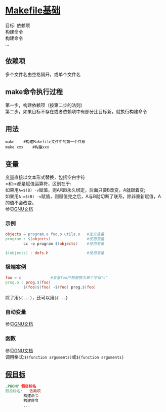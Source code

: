 # [Makefile基础](https://www.gnu.org/software/make/manual/html_node/)

目标:   依赖项  
    构建命令  
    构建命令  
    ...  

## 依赖项

多个文件名由空格隔开，或单个文件名  

## make命令执行过程

第一步，构建依赖项（按第二步的法则）  
第二步，如果目标不存在或者依赖项中有部分比目标新，就执行构建命令  

## 用法  

```shell
make    #构建Makefile文件中的第一个目标
make xxx    #构建xxx
```

## 变量

变量直接以文本形式替换，包括空白字符  
=和:=都是赋值运算符，区别在于:  
如果用`A=$(B) -v`赋值，则A和B永久绑定，后面只要B改变，A就跟着变;  
如果用`A:=$(B) -v`赋值，则赋值完之后，A与B就切断了联系，除非重新赋值，A的值不会改变。  
参见[GNU文档](https://www.gnu.org/software/make/manual/html_node/Flavors.html#Flavors)  

### 示例

```Makefile
objects = program.o foo.o utils.o   #定义变量
program : $(objects)                #使用变量
        cc -o program $(objects)    #使用变量

$(objects) : defs.h                 #使用变量
```

### 极端案例

```Makefile
foo = c             #变量foo严格替换为单个字母"c"
prog.o : prog.$(foo)
        $(foo)$(foo) -$(foo) prog.$(foo)
```  

除了用`$(...)`，还可以用`${...}`  

### 自动变量
  
参见[GNU文档](https://www.gnu.org/software/make/manual/html_node/Automatic-Variables.html)  

### 函数  

参见[GNU文档](https://www.gnu.org/software/make/manual/html_node/#toc-Functions-for-Transforming-Text)  
调用格式:`$(function arguments)`或`${function arguments}`  

## [假目标](https://www.gnu.org/software/make/manual/html_node/Phony-Targets.html#Phony-Targets)

```Makefile
.PHONY 假目标名
假目标名:   依赖项
        构建命令
        构建命令
        ...
```  
